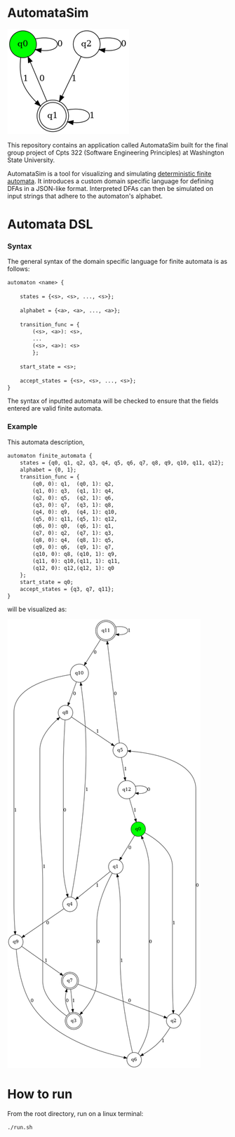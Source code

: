 # AutomataSim

![automata](pictures/automata_visualization_small.png)

This repository contains an application called AutomataSim built for the final group project of Cpts 322 (Software Engineering Principles) at Washington State University. 

AutomataSim is a tool for visualizing and simulating [deterministic finite automata](https://en.wikipedia.org/wiki/Deterministic_finite_automaton). It introduces a custom domain specific language for defining DFAs in a JSON-like format. Interpreted DFAs can then be simulated on input strings that adhere to the automaton's alphabet.

# Automata DSL

### Syntax
The general syntax of the domain specific language for finite automata is as follows:

    automaton <name> {

        states = {<s>, <s>, ..., <s>};
    
        alphabet = {<a>, <a>, ..., <a>};
    
        transition_func = {
            (<s>, <a>): <s>,
            ...
            (<s>, <a>): <s>
            };

        start_state = <s>;

        accept_states = {<s>, <s>, ..., <s>};
    }

The syntax of inputted automata will be checked to ensure that the fields entered are valid finite automata.

### Example

This automata description,

    automaton finite_automata {
        states = {q0, q1, q2, q3, q4, q5, q6, q7, q8, q9, q10, q11, q12};
        alphabet = {0, 1};
        transition_func = {
            (q0, 0): q1,  (q0, 1): q2,
            (q1, 0): q3,  (q1, 1): q4,
            (q2, 0): q5,  (q2, 1): q6,
            (q3, 0): q7,  (q3, 1): q8,
            (q4, 0): q9,  (q4, 1): q10,
            (q5, 0): q11, (q5, 1): q12,
            (q6, 0): q0,  (q6, 1): q1,
            (q7, 0): q2,  (q7, 1): q3,
            (q8, 0): q4,  (q8, 1): q5,
            (q9, 0): q6,  (q9, 1): q7,
            (q10, 0): q8, (q10, 1): q9,
            (q11, 0): q10,(q11, 1): q11,
            (q12, 0): q12,(q12, 1): q0
        };
        start_state = q0;
        accept_states = {q3, q7, q11};
    }



will be visualized as:

![automata2](pictures/automata_visualization_big.png)


# How to run

From the root directory, run on a linux terminal:

    ./run.sh